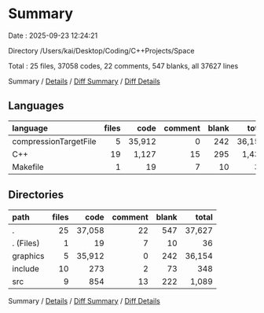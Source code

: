 # Summary

Date : 2025-09-23 12:24:21

Directory /Users/kai/Desktop/Coding/C++Projects/Space

Total : 25 files,  37058 codes, 22 comments, 547 blanks, all 37627 lines

Summary / [Details](details.md) / [Diff Summary](diff.md) / [Diff Details](diff-details.md)

## Languages
| language | files | code | comment | blank | total |
| :--- | ---: | ---: | ---: | ---: | ---: |
| compressionTargetFile | 5 | 35,912 | 0 | 242 | 36,154 |
| C++ | 19 | 1,127 | 15 | 295 | 1,437 |
| Makefile | 1 | 19 | 7 | 10 | 36 |

## Directories
| path | files | code | comment | blank | total |
| :--- | ---: | ---: | ---: | ---: | ---: |
| . | 25 | 37,058 | 22 | 547 | 37,627 |
| . (Files) | 1 | 19 | 7 | 10 | 36 |
| graphics | 5 | 35,912 | 0 | 242 | 36,154 |
| include | 10 | 273 | 2 | 73 | 348 |
| src | 9 | 854 | 13 | 222 | 1,089 |

Summary / [Details](details.md) / [Diff Summary](diff.md) / [Diff Details](diff-details.md)
